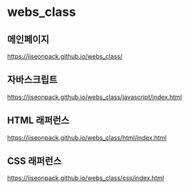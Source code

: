 
# webs_class

## 메인페이지
https://jiseonpack.github.io/webs_class/

## 자바스크립트
https://jiseonpack.github.io/webs_class/javascript/index.html

## HTML 래퍼런스
https://jiseonpack.github.io/webs_class/html/index.html

## CSS 래퍼런스
https://jiseonpack.github.io/webs_class/css/index.html

